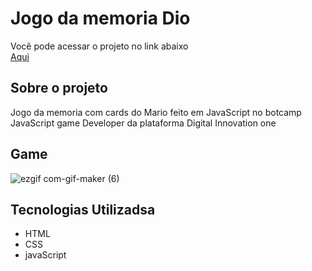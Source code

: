 # Jogo da memoria Dio
 
Você pode acessar o projeto no link abaixo <br>
<a href="https://jogo-da-memoria-dio-bg4bzbapb-daniellins2654.vercel.app/">Aqui</a>
## Sobre o projeto
Jogo da memoria com cards do Mario feito em JavaScript no botcamp JavaScript game Developer da plataforma Digital Innovation one

## Game

![ezgif com-gif-maker (6)](https://user-images.githubusercontent.com/71731815/125149105-59105880-e10d-11eb-9910-236c59fa41c1.gif)

## Tecnologias Utilizadsa

- HTML
- CSS
- javaScript

